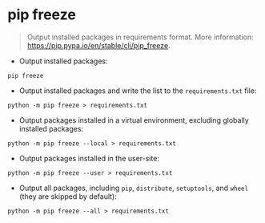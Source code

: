 # pip freeze

> Output installed packages in requirements format.
> More information: <https://pip.pypa.io/en/stable/cli/pip_freeze>.

- Output installed packages:

`pip freeze`

- Output installed packages and write the list to the `requirements.txt` file:

`python -m pip freeze > requirements.txt`

- Output packages installed in a virtual environment, excluding globally installed packages:

`python -m pip freeze --local > requirements.txt`

- Output packages installed in the user-site:

`python -m pip freeze --user > requirements.txt`

- Output all packages, including `pip`, `distribute`, `setuptools`, and `wheel` (they are skipped by default):

`python -m pip freeze --all > requirements.txt`
